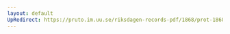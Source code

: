 ```yaml
---
layout: default
UpRedirect: https://pruto.im.uu.se/riksdagen-records-pdf/1868/prot-1868--ak--506/prot-1868--ak--506_026.pdf
---
```

